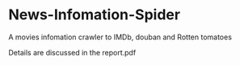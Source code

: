 # News-Infomation-Spider
A movies infomation crawler to IMDb, douban and Rotten tomatoes

Details are discussed in the report.pdf
